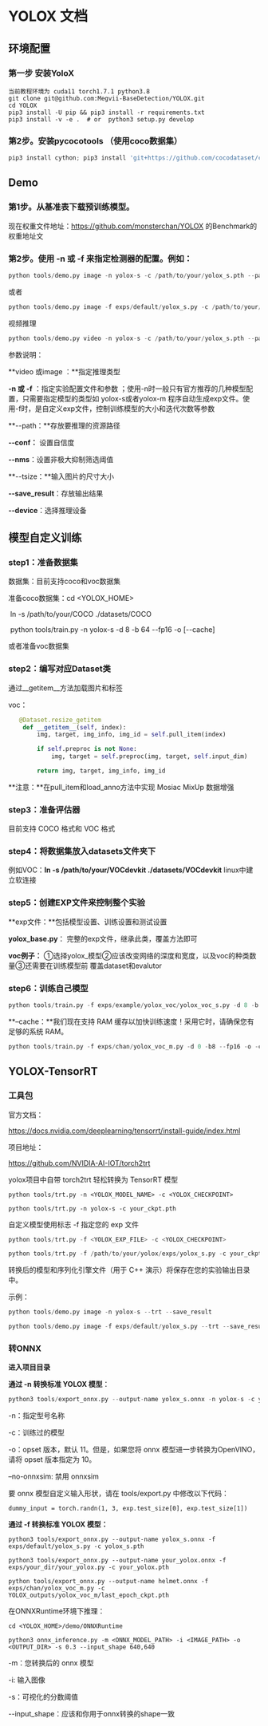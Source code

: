 # YOLOX 文档

## 环境配置

### 第一步 安装YoloX

	当前教程环境为 cuda11 torch1.7.1 python3.8
	git clone git@github.com:Megvii-BaseDetection/YOLOX.git
	cd YOLOX
	pip3 install -U pip && pip3 install -r requirements.txt
	pip3 install -v -e .  # or  python3 setup.py develop

### 第2步。安装pycocotools （使用coco数据集）

```python
pip3 install cython; pip3 install 'git+https://github.com/cocodataset/cocoapi.git#subdirectory=PythonAPI'
```

## Demo 

### 第1步。从基准表下载预训练模型。

现在权重文件地址：https://github.com/monsterchan/YOLOX  的Benchmark的权重地址文

### 第2步。使用 -n 或 -f 来指定检测器的配置。例如：

```python
python tools/demo.py image -n yolox-s -c /path/to/your/yolox_s.pth --path assets/dog.jpg --conf 0.25 --nms 0.45 --tsize 640 --save_result --device [cpu/gpu]
```

或者

```python
python tools/demo.py image -f exps/default/yolox_s.py -c /path/to/your/yolox_s.pth --path assets/dog.jpg --conf 0.25 --nms 0.45 --tsize 640 --save_result --device [cpu/gpu]
```

视频推理

```python
python tools/demo.py video -n yolox-s -c /path/to/your/yolox_s.pth --path /path/to/your/video --conf 0.25 --nms 0.45 --tsize 640 --save_result --device [cpu/gpu]
```

参数说明：

**video 或image ：**指定推理类型

**-n 或 -f** ：指定实验配置文件和参数 ；使用-n时一般只有官方推荐的几种模型配置，只需要指定模型的类型如 yolox-s或者yolox-m 程序自动生成exp文件。使用-f时，是自定义exp文件，控制训练模型的大小和迭代次数等参数

**--path：**存放要推理的资源路径

**--conf：** 设置自信度

 **--nms**：设置非极大抑制筛选阈值

**--tsize：**输入图片的尺寸大小

**--save_result**：存放输出结果

**--device**：选择推理设备

## 模型自定义训练

### step1：准备数据集

数据集：目前支持coco和voc数据集

准备coco数据集：cd <YOLOX_HOME>  

​								ln -s /path/to/your/COCO ./datasets/COCO

​	python tools/train.py -n yolox-s -d 8 -b 64 --fp16 -o [--cache]

或者准备voc数据集

### step2：编写对应Dataset类

通过__getitem__方法加载图片和标签

voc：

```python
   @Dataset.resize_getitem
    def __getitem__(self, index):
        img, target, img_info, img_id = self.pull_item(index)

        if self.preproc is not None:
            img, target = self.preproc(img, target, self.input_dim)

        return img, target, img_info, img_id
```

**注意：**在pull_item和load_anno方法中实现 Mosiac MixUp 数据增强

### step3：准备评估器

目前支持 COCO 格式和 VOC 格式

### step4：将数据集放入datasets文件夹下

例如VOC：**ln -s /path/to/your/VOCdevkit ./datasets/VOCdevkit**    linux中建立软连接

### **step5：创建EXP文件来控制整个实验**

**exp文件：**包括模型设置、训练设置和测试设置

 **yolox_base.py**： 完整的exp文件，继承此类，覆盖方法即可

**voc例子：** ①选择yolox_模型②应该改变网络的深度和宽度，以及voc的种类数量③还需要在训练模型前 覆盖dataset和evalutor

### step6：训练自己模型

```python
python tools/train.py -f exps/example/yolox_voc/yolox_voc_s.py -d 8 -b 64 --fp16 -o -c /path/to/yolox_s.pth [--cache]
```

**–cache：**我们现在支持 RAM 缓存以加快训练速度！采用它时，请确保您有足够的系统 RAM。

```python
python tools/train.py -f exps/chan/yolox_voc_m.py -d 0 -b8 --fp16 -o -c /checkpoint/yolox_m.pth
```

## YOLOX-TensorRT

### 工具包

官方文档：

https://docs.nvidia.com/deeplearning/tensorrt/install-guide/index.html

项目地址：

https://github.com/NVIDIA-AI-IOT/torch2trt

yolox项目中自带 torch2trt 轻松转换为 TensorRT 模型

```
python tools/trt.py -n <YOLOX_MODEL_NAME> -c <YOLOX_CHECKPOINT>

python tools/trt.py -n yolox-s -c your_ckpt.pth
```

自定义模型使用标志 -f 指定您的 exp 文件

```python
python tools/trt.py -f <YOLOX_EXP_FILE> -c <YOLOX_CHECKPOINT>

python tools/trt.py -f /path/to/your/yolox/exps/yolox_s.py -c your_ckpt.pth
```

转换后的模型和序列化引擎文件（用于 C++ 演示）将保存在您的实验输出目录中。

示例：

```python
python tools/demo.py image -n yolox-s --trt --save_result

python tools/demo.py image -f exps/default/yolox_s.py --trt --save_result
```

### 转ONNX

**进入项目目录**

**通过 -n 转换标准 YOLOX 模型**：

```python
python3 tools/export_onnx.py --output-name yolox_s.onnx -n yolox-s -c yolox_s.pth
```

-n：指定型号名称

-c：训练过的模型

-o：opset 版本，默认 11。但是，如果您将 onnx 模型进一步转换为OpenVINO，请将 opset 版本指定为 10。

–no-onnxsim: 禁用 onnxsim

要 onnx 模型自定义输入形状，请在 tools/export.py 中修改以下代码：

```
dummy_input = torch.randn(1, 3, exp.test_size[0], exp.test_size[1])
```

**通过 -f 转换标准 YOLOX 模型：**

```
python3 tools/export_onnx.py --output-name yolox_s.onnx -f exps/default/yolox_s.py -c yolox_s.pth

python3 tools/export_onnx.py --output-name your_yolox.onnx -f exps/your_dir/your_yolox.py -c your_yolox.pth

python tools/export_onnx.py --output-name helmet.onnx -f exps/chan/yolox_voc_m.py -c YOLOX_outputs/yolox_voc_m/last_epoch_ckpt.pth
```

在ONNXRuntime环境下推理：

```
cd <YOLOX_HOME>/demo/ONNXRuntime

python3 onnx_inference.py -m <ONNX_MODEL_PATH> -i <IMAGE_PATH> -o <OUTPUT_DIR> -s 0.3 --input_shape 640,640
```

-m：您转换后的 onnx 模型

-i: 输入图像

-s：可视化的分数阈值

--input_shape：应该和你用于onnx转换的shape一致



